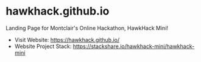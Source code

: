 # hawkhack.github.io
Landing Page for Montclair's Online Hackathon, HawkHack Mini!
* Visit Website: https://hawkhack.github.io/
* Website Project Stack: https://stackshare.io/hawkhack-mini/hawkhack-mini
